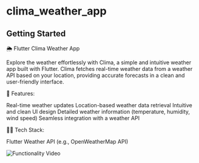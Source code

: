 # clima_weather_app


## Getting Started

🌦️ Flutter Clima Weather App

Explore the weather effortlessly with Clima, a simple and intuitive weather app built with Flutter. Clima fetches real-time weather data from a weather API based on your location, providing accurate forecasts in a clean and user-friendly interface.

🚀 Features:

Real-time weather updates
Location-based weather data retrieval
Intuitive and clean UI design
Detailed weather information (temperature, humidity, wind speed)
Seamless integration with a weather API

👨‍💻 Tech Stack:

  Flutter
  Weather API (e.g., OpenWeatherMap API)

  ![Functionality Video](https://media.giphy.com/media/v1.Y2lkPTc5MGI3NjExODBrYXprbjE1a3ByczN3ODV1bW1jMXE4OHBvam1rOHgxOHQxaG9tbCZlcD12MV9pbnRlcm5hbF9naWZfYnlfaWQmY3Q9Zw/8Xg9alhBjKETuVsCeo/giphy.gif)
